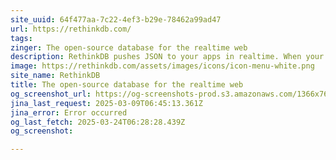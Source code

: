 ```yaml
---
site_uuid: 64f477aa-7c22-4ef3-b29e-78462a99ad47
url: https://rethinkdb.com/
tags: 
zinger: The open-source database for the realtime web
description: RethinkDB pushes JSON to your apps in realtime. When your app polls for data, it becomes slow, unscalable, and cumbersome to maintain. RethinkDB is the open-source, scalable database that makes building realtime apps dramatically easier.
image: https://rethinkdb.com/assets/images/icons/icon-menu-white.png
site_name: RethinkDB
title: The open-source database for the realtime web
og_screenshot_url: https://og-screenshots-prod.s3.amazonaws.com/1366x768/80/false/b72c7024dc043ca77c44e242b4361c4ef08510faa5ee5882bad3b845cb00d77c.jpeg
jina_last_request: 2025-03-09T06:45:13.361Z
jina_error: Error occurred
og_last_fetch: 2025-03-24T06:28:28.439Z
og_screenshot: 

---
```


